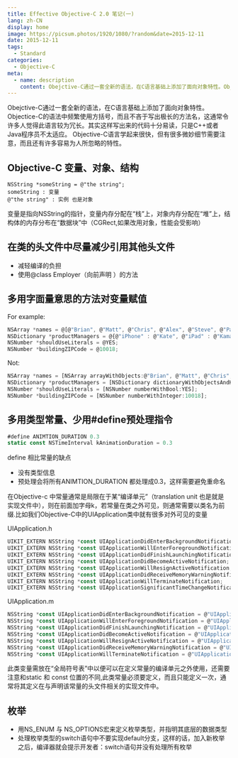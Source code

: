 ```yaml
---
title: Effective Objective-C 2.0 笔记(一)
lang: zh-CN
display: home
image: https://picsum.photos/1920/1080/?random&date=2015-12-11
date: 2015-12-11
tags:
  - Standard
categories:
  - Objective-C
meta:
  - name: description
    content: Obejctive-C通过一套全新的语法，在C语言基础上添加了面向对象特性。Objectice-C的语法中频繁使用方括号，而且不吝于写出极长的方法名，这通常令许多人觉得此语言较为冗长。其实这样写出来的代码十分易读，只是C++或者Java程序员不太适应。
---
```


Obejctive-C通过一套全新的语法，在C语言基础上添加了面向对象特性。Objectice-C的语法中频繁使用方括号，而且不吝于写出极长的方法名，这通常令许多人觉得此语言较为冗长。其实这样写出来的代码十分易读，只是C++或者Java程序员不太适应。
Objective-C语言学起来很快，但有很多微妙细节需要注意，而且还有许多容易为人所忽略的特性。

<!-- more -->

## Objective-C 变量、对象、结构
```
NSString *someString = @"the string";
someString : 变量
@"the string" : 实例 也是对象
```

变量是指向NSString的指针，变量内存分配在“栈”上，对象内存分配在“堆”上，结构体的内存分布在“数据块”中（CGRect,如果改用对象，性能会受影响）

## 在类的头文件中尽量减少引用其他头文件

- 减轻编译的负担
- 使用@class Employer（向前声明 ）的方法

## 多用字面量意思的方法对变量赋值

For example:

```js
NSArray *names = @[@"Brian", @"Matt", @"Chris", @"Alex", @"Steve", @"Paul"];
NSDictionary *productManagers = @{@"iPhone" : @"Kate", @"iPad" : @"Kamal", @"Mobile Web" : @"Bill"};
NSNumber *shouldUseLiterals = @YES;
NSNumber *buildingZIPCode = @10018;
```
Not:
```js
NSArray *names = [NSArray arrayWithObjects:@"Brian", @"Matt", @"Chris", @"Alex", @"Steve", @"Paul", nil];
NSDictionary *productManagers = [NSDictionary dictionaryWithObjectsAndKeys: @"Kate", @"iPhone", @"Kamal", @"iPad", @"Bill", @"Mobile Web", nil];
NSNumber *shouldUseLiterals = [NSNumber numberWithBool:YES];
NSNumber *buildingZIPCode = [NSNumber numberWithInteger:10018];
```

## 多用类型常量、少用#define预处理指令

```js
#define ANIMTION_DURATION 0.3
static const NSTimeInterval kAnimationDuration = 0.3
```

define 相比常量的缺点

- 没有类型信息
- 预处理会将所有ANIMTION_DURATION 都处理成0.3，这样需要避免重命名

在Objective-c 中常量通常是局限在于某“编译单元”（translation unit 也是就是 实现文件中），则在前面加字母k，若常量在类之外可见，则通常需要以类名为前缀.比如我们Objective-C中的UIApplication类中就有很多对外可见的变量

UIApplication.h

```js
UIKIT_EXTERN NSString *const UIApplicationDidEnterBackgroundNotification       NS_AVAILABLE_IOS(4_0);
UIKIT_EXTERN NSString *const UIApplicationWillEnterForegroundNotification      NS_AVAILABLE_IOS(4_0);
UIKIT_EXTERN NSString *const UIApplicationDidFinishLaunchingNotification;
UIKIT_EXTERN NSString *const UIApplicationDidBecomeActiveNotification;
UIKIT_EXTERN NSString *const UIApplicationWillResignActiveNotification;
UIKIT_EXTERN NSString *const UIApplicationDidReceiveMemoryWarningNotification;
UIKIT_EXTERN NSString *const UIApplicationWillTerminateNotification;
UIKIT_EXTERN NSString *const UIApplicationSignificantTimeChangeNotification;
```

UIApplication.m

```js
NSString *const UIApplicationDidEnterBackgroundNotification = @"UIApplicationDidEnterBackgroundNotification";
NSString *const UIApplicationWillEnterForegroundNotification = @"UIApplicationWillEnterForegroundNotification";
NSString *const UIApplicationDidFinishLaunchingNotification = @"UIApplicationDidFinishLaunchingNotification";
NSString *const UIApplicationDidBecomeActiveNotification = @"UIApplicationDidBecomeActiveNotification";
NSString *const UIApplicationWillResignActiveNotification = @"UIApplicationWillResignActiveNotification";
NSString *const UIApplicationDidReceiveMemoryWarningNotification = @"UIApplicationDidReceiveMemoryWarningNotification";
NSString *const UIApplicationWillTerminateNotification = @"UIApplicationWillTerminateNotification";
```

此类变量需放在“全局符号表”中以便可以在定义常量的编译单元之外使用，还需要注意和static 和 const 位置的不同,此类常量必须要定义，而且只能定义一次，通常将其定义在与声明该常量的头文件相关的实现文件中。

## 枚举
- 用NS_ENUM 与 NS_OPTIONS宏来定义枚举类型，并指明其底层的数据类型
- 处理枚举类型的switch语句中不要实现default分支，这样的话，加入新枚举之后，编译器就会提示开发者：switch语句并没有处理所有枚举
